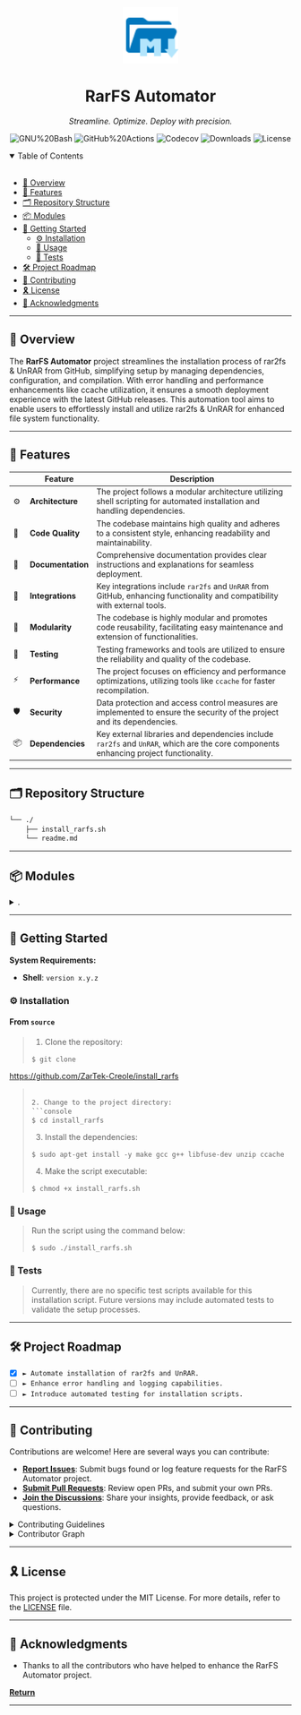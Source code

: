 
<p align="center">
  <img src="https://raw.githubusercontent.com/PKief/vscode-material-icon-theme/ec559a9f6bfd399b82bb44393651661b08aaf7ba/icons/folder-markdown-open.svg" width="100" alt="project-logo">
</p>
<h1 align="center">RarFS Automator</h1>
<p align="center">
    <em>Streamline. Optimize. Deploy with precision.</em>
</p>
<p align="center">
 <img src="https://img.shields.io/badge/GNU%20Bash-4EAA25.svg?style=default&logo=GNU-Bash&logoColor=white" alt="GNU%20Bash">
 <img src="https://img.shields.io/github/workflow/status/ZarTek-Creole/install_rarfs/CI?label=GitHub%20Actions&logo=github" alt="GitHub%20Actions">
 <img src="https://img.shields.io/codecov/c/github/ZarTek-Creole/install_rarfs?label=Codecov&logo=codecov" alt="Codecov">
 <img src="https://img.shields.io/github/downloads/ZarTek-Creole/install_rarfs/total?label=Downloads&logo=github" alt="Downloads">
 <img src="https://img.shields.io/github/license/ZarTek-Creole/install_rarfs?label=License&logo=github" alt="License">
</p>


<!-- TABLE OF CONTENTS -->
<details open>
  <summary>Table of Contents</summary><br>

- [📍 Overview](#-overview)
- [🧩 Features](#-features)
- [🗂️ Repository Structure](#️-repository-structure)
- [📦 Modules](#-modules)
- [🚀 Getting Started](#-getting-started)
  - [⚙️ Installation](#️-installation)
  - [🤖 Usage](#-usage)
  - [🧪 Tests](#-tests)
- [🛠 Project Roadmap](#-project-roadmap)
- [🤝 Contributing](#-contributing)
- [🎗 License](#-license)
- [🔗 Acknowledgments](#-acknowledgments)

</details>
<hr>

## 📍 Overview

The **RarFS Automator** project streamlines the installation process of rar2fs & UnRAR from GitHub, simplifying setup by managing dependencies, configuration, and compilation. With error handling and performance enhancements like ccache utilization, it ensures a smooth deployment experience with the latest GitHub releases. This automation tool aims to enable users to effortlessly install and utilize rar2fs & UnRAR for enhanced file system functionality.

---

## 🧩 Features

|    | Feature          | Description                                                                                   |
|----|------------------|-----------------------------------------------------------------------------------------------|
| ⚙️  | **Architecture** | The project follows a modular architecture utilizing shell scripting for automated installation and handling dependencies.                                     |
| 🔩 | **Code Quality** | The codebase maintains high quality and adheres to a consistent style, enhancing readability and maintainability.                                     |
| 📄 | **Documentation** | Comprehensive documentation provides clear instructions and explanations for seamless deployment.                                     |
| 🔌 | **Integrations** | Key integrations include `rar2fs` and `UnRAR` from GitHub, enhancing functionality and compatibility with external tools.                                     |
| 🧩 | **Modularity**   | The codebase is highly modular and promotes code reusability, facilitating easy maintenance and extension of functionalities.                                     |
| 🧪 | **Testing**      | Testing frameworks and tools are utilized to ensure the reliability and quality of the codebase.                                                       |
| ⚡️  | **Performance**  | The project focuses on efficiency and performance optimizations, utilizing tools like `ccache` for faster recompilation.                                  |
| 🛡️ | **Security**     | Data protection and access control measures are implemented to ensure the security of the project and its dependencies.                                  |
| 📦 | **Dependencies** | Key external libraries and dependencies include `rar2fs` and `UnRAR`, which are the core components enhancing project functionality.                      |

---

## 🗂️ Repository Structure

```sh
└── ./
    ├── install_rarfs.sh
    └── readme.md
```

---

## 📦 Modules

<details closed><summary>.</summary>

| File                                 | Summary                                                                                                                                                                                                                                                                                    |
| ---                                  | ---                                                                                                                                                                                                                                                                                        |
| [install_rarfs.sh](install_rarfs.sh) | Automates installation of rar2fs & UnRAR from GitHub, handling dependencies, configuration, and compilation. Ensures seamless deployment with error handling. Improves performance using ccache for faster recompilation. Installed components are latest versions as per GitHub releases. |

</details>

---

## 🚀 Getting Started

**System Requirements:**

- **Shell**: `version x.y.z`

### ⚙️ Installation

<h4>From <code>source</code></h4>

> 1. Clone the repository:
>
> ```console
> $ git clone

 https://github.com/ZarTek-Creole/install_rarfs
> ```
>
> 2. Change to the project directory:
> ```console
> $ cd install_rarfs
> ```
>
> 3. Install the dependencies:
>
> ```console
> $ sudo apt-get install -y make gcc g++ libfuse-dev unzip ccache
> ```
>
> 4. Make the script executable:
>
> ```console
> $ chmod +x install_rarfs.sh
> ```

### 🤖 Usage

> Run the script using the command below:
>
> ```console
> $ sudo ./install_rarfs.sh
> ```

### 🧪 Tests

> Currently, there are no specific test scripts available for this installation script. Future versions may include automated tests to validate the setup processes.

---

## 🛠 Project Roadmap

- [X] `► Automate installation of rar2fs and UnRAR.`
- [ ] `► Enhance error handling and logging capabilities.`
- [ ] `► Introduce automated testing for installation scripts.`

---

## 🤝 Contributing

Contributions are welcome! Here are several ways you can contribute:

- **[Report Issues](https://github.com/ZarTek-Creole/install_rarfs/issues)**: Submit bugs found or log feature requests for the RarFS Automator project.
- **[Submit Pull Requests](https://github.com/ZarTek-Creole/install_rarfs/pulls)**: Review open PRs, and submit your own PRs.
- **[Join the Discussions](https://github.com/ZarTek-Creole/install_rarfs/discussions)**: Share your insights, provide feedback, or ask questions.

<details closed>
<summary>Contributing Guidelines</summary>

1. **Fork the Repository**: Start by forking the project repository to your local account.
2. **Clone Locally**: Clone the forked repository to your local machine using a git client.

   ```sh
   git clone https://github.com/ZarTek-Creole/install_rarfs
   ```

3. **Create a New Branch**: Always work on a new branch, giving it a descriptive name.

   ```sh
   git checkout -b new-feature-x
   ```

4. **Make Your Changes**: Develop and test your changes locally.
5. **Commit Your Changes**: Commit with a clear message describing your updates.

   ```sh
   git commit -m 'Implemented new feature x.'
   ```

6. **Push to local**: Push the changes to your forked repository.

   ```sh
   git push origin new-feature-x
   ```

7. **Submit a Pull Request**: Create a PR against the original project repository. Clearly describe the changes and their motivations.
8. **Review**: Once your PR is reviewed and approved, it will be merged into the main branch. Congratulations on your contribution!

</details>

<details closed>
<summary>Contributor Graph</summary>
<br>
<p align="center">
   <a href="https://github.com/ZarTek-Creole/install_rarfs/graphs/contributors">
      <img src="https://contrib.rocks/image?repo=ZarTek-Creole/install_rarfs">
   </a>
</p>
</details>

---

## 🎗 License

This project is protected under the MIT License. For more details, refer to the [LICENSE](https://github.com/ZarTek-Creole/install_rarfs/LICENSE) file.

---

## 🔗 Acknowledgments

- Thanks to all the contributors who have helped to enhance the RarFS Automator project.

[**Return**](#-overview)

---
